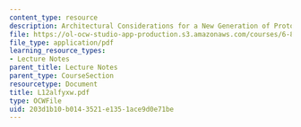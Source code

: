 ```yaml
---
content_type: resource
description: Architectural Considerations for a New Generation of Protocols
file: https://ol-ocw-studio-app-production.s3.amazonaws.com/courses/6-829-computer-networks-fall-2002/203d1b10b0143521e1351ace9d0e71be_L12alfyxw.pdf
file_type: application/pdf
learning_resource_types:
- Lecture Notes
parent_title: Lecture Notes
parent_type: CourseSection
resourcetype: Document
title: L12alfyxw.pdf
type: OCWFile
uid: 203d1b10-b014-3521-e135-1ace9d0e71be
---
```

